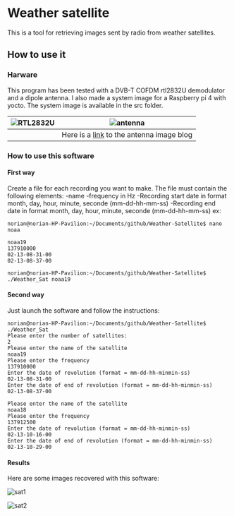 # Weather satellite
This is a tool for retrieving images sent by radio from weather satellites.

## How to use it

### Harware
This program has been tested with a DVB-T COFDM rtl2832U demodulator and a dipole antenna.
I also made a system image for a Raspberry pi 4 with yocto. The system image is available in the src folder.

| ![RTL2832U](https://github.com/NorianGuernine/Weather-Satellite/blob/main/Pictures/rtl2832U.jpg "RTL2832U") |  ![antenna](https://github.com/NorianGuernine/Weather-Satellite/blob/main/Pictures/V-dipole.png "antenna") |
| :-: | :-: |
|     | Here is a [link](https://lna4all.blogspot.com/2017/02/diy-137-mhz-wx-sat-v-dipole-antenna.html) to the antenna image blog |


### How to use this software

#### First way
Create a file for each recording you want to make. The file must contain the following elements:
-name
-frequency in Hz
-Recording start date in format month, day, hour, minute, seconde (mm-dd-hh-mm-ss)
-Recording end date in format month, day, hour, minute, seconde (mm-dd-hh-mm-ss)
ex:

```
norian@norian-HP-Pavilion:~/Documents/github/Weather-Satellite$ nano noaa

noaa19
137910000
02-13-08-31-00
02-13-08-37-00

norian@norian-HP-Pavilion:~/Documents/github/Weather-Satellite$ ./Weather_Sat noaa19
```

#### Second way 

Just launch the software and follow the instructions:

```
norian@norian-HP-Pavilion:~/Documents/github/Weather-Satellite$ ./Weather_Sat
Please enter the number of satellites: 
2
Please enter the name of the satellite 
noaa19
Please enter the frequency 
137910000
Enter the date of revolution (format = mm-dd-hh-minmin-ss) 
02-13-08-31-00
Enter the date of end of revolution (format = mm-dd-hh-minmin-ss) 
02-13-08-37-00

Please enter the name of the satellite 
noaa18
Please enter the frequency 
137912500
Enter the date of revolution (format = mm-dd-hh-minmin-ss) 
02-13-10-16-00
Enter the date of end of revolution (format = mm-dd-hh-minmin-ss) 
02-13-10-29-00
```

#### Results
Here are some images recovered with this software:

![sat1](https://github.com/NorianGuernine/Weather-Satellite/blob/main/Pictures/imgsat.jpg)

![sat2](https://github.com/NorianGuernine/Weather-Satellite/blob/main/Pictures/imgsat2.jpg)
